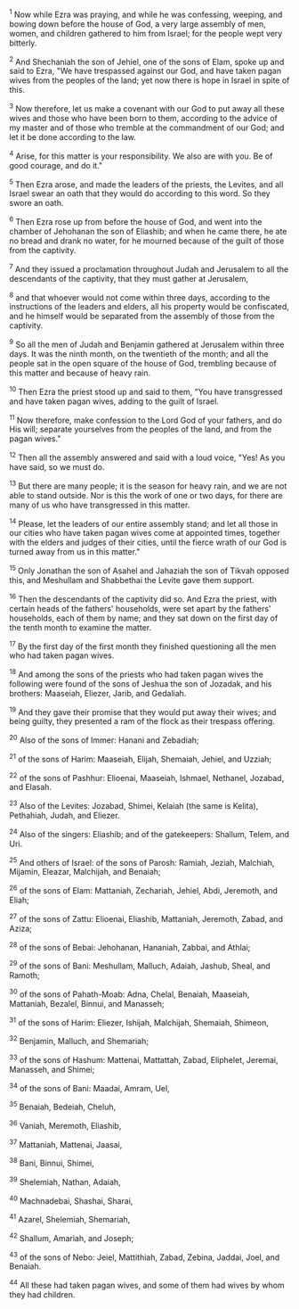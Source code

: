 <sup>1</sup> 
Now while Ezra was praying, and while he was confessing, weeping, and bowing down before the house of God, a very large assembly of men, women, and children gathered to him from Israel; for the people wept very bitterly. 

<sup>2</sup> 
And Shechaniah the son of Jehiel, one of the sons of Elam, spoke up and said to Ezra, "We have trespassed against our God, and have taken pagan wives from the peoples of the land; yet now there is hope in Israel in spite of this. 

<sup>3</sup> 
Now therefore, let us make a covenant with our God to put away all these wives and those who have been born to them, according to the advice of my master and of those who tremble at the commandment of our God; and let it be done according to the law. 

<sup>4</sup> 
Arise, for this matter is your responsibility. We also are with you. Be of good courage, and do it." 

<sup>5</sup> 
Then Ezra arose, and made the leaders of the priests, the Levites, and all Israel swear an oath that they would do according to this word. So they swore an oath. 

<sup>6</sup> 
Then Ezra rose up from before the house of God, and went into the chamber of Jehohanan the son of Eliashib; and when he came there, he ate no bread and drank no water, for he mourned because of the guilt of those from the captivity. 

<sup>7</sup> 
And they issued a proclamation throughout Judah and Jerusalem to all the descendants of the captivity, that they must gather at Jerusalem, 

<sup>8</sup> 
and that whoever would not come within three days, according to the instructions of the leaders and elders, all his property would be confiscated, and he himself would be separated from the assembly of those from the captivity. 

<sup>9</sup> 
So all the men of Judah and Benjamin gathered at Jerusalem within three days. It was the ninth month, on the twentieth of the month; and all the people sat in the open square of the house of God, trembling because of this matter and because of heavy rain. 

<sup>10</sup> 
Then Ezra the priest stood up and said to them, "You have transgressed and have taken pagan wives, adding to the guilt of Israel. 

<sup>11</sup> 
Now therefore, make confession to the Lord God of your fathers, and do His will; separate yourselves from the peoples of the land, and from the pagan wives." 

<sup>12</sup> 
Then all the assembly answered and said with a loud voice, "Yes! As you have said, so we must do. 

<sup>13</sup> 
But there are many people; it is the season for heavy rain, and we are not able to stand outside. Nor is this the work of one or two days, for there are many of us who have transgressed in this matter. 

<sup>14</sup> 
Please, let the leaders of our entire assembly stand; and let all those in our cities who have taken pagan wives come at appointed times, together with the elders and judges of their cities, until the fierce wrath of our God is turned away from us in this matter." 

<sup>15</sup> 
Only Jonathan the son of Asahel and Jahaziah the son of Tikvah opposed this, and Meshullam and Shabbethai the Levite gave them support. 

<sup>16</sup> 
Then the descendants of the captivity did so. And Ezra the priest, with certain heads of the fathers' households, were set apart by the fathers' households, each of them by name; and they sat down on the first day of the tenth month to examine the matter. 

<sup>17</sup> 
By the first day of the first month they finished questioning all the men who had taken pagan wives.

<sup>18</sup> 
And among the sons of the priests who had taken pagan wives the following were found of the sons of Jeshua the son of Jozadak, and his brothers: Maaseiah, Eliezer, Jarib, and Gedaliah. 

<sup>19</sup> 
And they gave their promise that they would put away their wives; and being guilty, they presented a ram of the flock as their trespass offering. 

<sup>20</sup> 
Also of the sons of Immer: Hanani and Zebadiah; 

<sup>21</sup> 
of the sons of Harim: Maaseiah, Elijah, Shemaiah, Jehiel, and Uzziah; 

<sup>22</sup> 
of the sons of Pashhur: Elioenai, Maaseiah, Ishmael, Nethanel, Jozabad, and Elasah. 

<sup>23</sup> 
Also of the Levites: Jozabad, Shimei, Kelaiah (the same is Kelita), Pethahiah, Judah, and Eliezer. 

<sup>24</sup> 
Also of the singers: Eliashib; and of the gatekeepers: Shallum, Telem, and Uri. 

<sup>25</sup> 
And others of Israel: of the sons of Parosh: Ramiah, Jeziah, Malchiah, Mijamin, Eleazar, Malchijah, and Benaiah; 

<sup>26</sup> 
of the sons of Elam: Mattaniah, Zechariah, Jehiel, Abdi, Jeremoth, and Eliah; 

<sup>27</sup> 
of the sons of Zattu: Elioenai, Eliashib, Mattaniah, Jeremoth, Zabad, and Aziza; 

<sup>28</sup> 
of the sons of Bebai: Jehohanan, Hananiah, Zabbai, and Athlai; 

<sup>29</sup> 
of the sons of Bani: Meshullam, Malluch, Adaiah, Jashub, Sheal, and Ramoth; 

<sup>30</sup> 
of the sons of Pahath-Moab: Adna, Chelal, Benaiah, Maaseiah, Mattaniah, Bezalel, Binnui, and Manasseh; 

<sup>31</sup> 
of the sons of Harim: Eliezer, Ishijah, Malchijah, Shemaiah, Shimeon, 

<sup>32</sup> 
Benjamin, Malluch, and Shemariah; 

<sup>33</sup> 
of the sons of Hashum: Mattenai, Mattattah, Zabad, Eliphelet, Jeremai, Manasseh, and Shimei; 

<sup>34</sup> 
of the sons of Bani: Maadai, Amram, Uel, 

<sup>35</sup> 
Benaiah, Bedeiah, Cheluh, 

<sup>36</sup> 
Vaniah, Meremoth, Eliashib, 

<sup>37</sup> 
Mattaniah, Mattenai, Jaasai, 

<sup>38</sup> 
Bani, Binnui, Shimei, 

<sup>39</sup> 
Shelemiah, Nathan, Adaiah, 

<sup>40</sup> 
Machnadebai, Shashai, Sharai, 

<sup>41</sup> 
Azarel, Shelemiah, Shemariah, 

<sup>42</sup> 
Shallum, Amariah, and Joseph; 

<sup>43</sup> 
of the sons of Nebo: Jeiel, Mattithiah, Zabad, Zebina, Jaddai, Joel, and Benaiah. 

<sup>44</sup> 
All these had taken pagan wives, and some of them had wives by whom they had children.